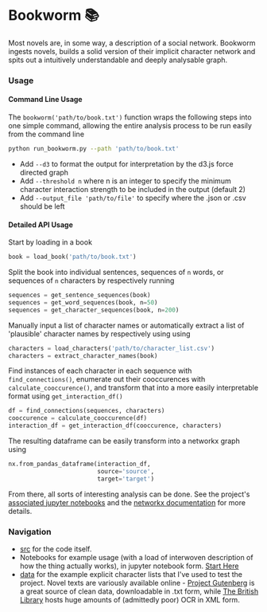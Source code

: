 # Bookworm :books:
Most novels are, in some way, a description of a social network. Bookworm ingests novels, builds a solid version of their implicit character network and spits out a intuitively understandable and deeply analysable graph.

### Usage
#### Command Line Usage
The `bookworm('path/to/book.txt')` function wraps the following steps into one simple command, allowing the entire analysis process to be run easily from the command line
```bash
python run_bookworm.py --path 'path/to/book.txt'
```
- Add `--d3` to format the output for interpretation by the d3.js force directed graph
- Add `--threshold n` where n is an integer to specify the minimum character interaction strength to be included in the output (default 2)
- Add `--output_file 'path/to/file'` to specify where the .json or .csv should be left

#### Detailed API Usage
Start by loading in a book
```python
book = load_book('path/to/book.txt')
```
Split the book into individual sentences, sequences of `n` words, or sequences of `n` characters by respectively running
```python
sequences = get_sentence_sequences(book)
sequences = get_word_sequences(book, n=50)
sequences = get_character_sequences(book, n=200)
```
Manually input a list of character names or automatically extract a list of 'plausible' character names by respectively using
 using
```python
characters = load_characters('path/to/character_list.csv')
characters = extract_character_names(book)
```
Find instances of each character in each sequence with `find_connections()`, enumerate out their cooccurences with `calculate_cooccurence()`, and transform that into a more easily interpretable format using `get_interaction_df()`
```python
df = find_connections(sequences, characters)
cooccurence = calculate_cooccurence(df)
interaction_df = get_interaction_df(cooccurence, characters)
```
The resulting dataframe can be easily transform into a networkx graph using
```python
nx.from_pandas_dataframe(interaction_df,
                         source='source',
                         target='target')
```
From there, all sorts of interesting analysis can be done. See the project's [associated jupyter notebooks](01%20-%20Intro%20to%20Bookworm.ipynb) and the [networkx documentation](https://networkx.github.io/documentation/stable/index.html) for more details.

### Navigation
- [src](src) for the code itself.
- Notebooks for example usage (with a load of interwoven description of how the thing actually works), in jupyter notebook form. [Start Here](01%20-%20Intro%20to%20Bookworm.ipynb)
- [data](data) for the example explicit character lists that I've used to test the project. Novel texts are variously available online - [Project Gutenberg](https://www.gutenberg.org/browse/scores/top#books-last30) is a great source of clean data, downloadable in .txt form, while [The British Library](https://data.bl.uk/digbks/) hosts huge amounts of (admittedly poor) OCR in XML form.
